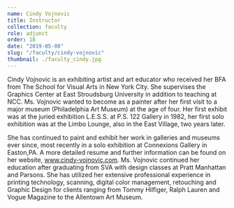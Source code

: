 ```yaml
---
name: Cindy Vojnovic
title: Instructor
collection: faculty
role: adjunct
order: 18
date: "2019-05-08"
slug: "/faculty/cindy-vojnovic"
thumbnail: ./faculty_cindy.jpg
---
```


Cindy Vojnovic is an exhibiting artist and art educator who received her BFA from The School for Visual Arts in New York City. She supervises the Graphics Center at East Stroudsburg University in addition to teaching at NCC. Ms. Vojnovic wanted to become as a painter after her first visit to a major museum (Philadelphia Art Museum) at the age of four. Her first exhibit was at the juried exhibition L.E.S.S. at P.S. 122 Gallery in 1982, her first solo exhibition was at the Limbo Lounge, also in the East Village, two years later.

She has continued to paint and exhibit her work in galleries and museums ever since, most recently in a solo exhibition at Connexions Gallery in Easton,PA. A more detailed resume and further information can be found on her website, www.cindy-vojnovic.com. Ms. Vojnovic continued her education after graduating from SVA with design classes at Pratt Manhattan and Parsons. She has utilized her extensive professional experience in printing technology, scanning, digital color management, retouching and Graphic Design for clients ranging from Tommy Hilfiger, Ralph Lauren and Vogue Magazine to the Allentown Art Museum.
